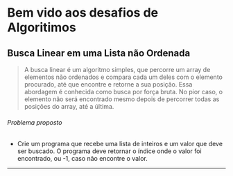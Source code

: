 # Bem vido aos desafios de Algoritimos

## Busca Linear em uma Lista não Ordenada

> A busca linear é um algoritmo simples, que percorre um array de elementos não ordenados e compara cada um deles com o elemento procurado, até que encontre e retorne a sua posição.
> Essa abordagem é conhecida como busca por força bruta.
> No pior caso, o elemento não será encontrado mesmo depois de percorrer todas as posições do array, até a última.

###### Problema proposto

- Crie um programa que recebe uma lista de inteiros e um valor que deve ser buscado. O programa deve retornar o índice onde o valor foi encontrado, ou -1, caso não encontre o valor.

---
<!--
## Busca Binária em uma Lista de Números Aleatórios
> A busca binária procura um valor em uma lista ordenada, comparando o valor buscado com o valor do meio da lista.
>
> Se o valor buscado for maior que o elemento existente no meio da lista, a busca continua de forma recursiva na metade superior da lista.
>
> Mas se o valor buscado for menor que o elemento existente no meio da lista, a busca continua de forma recursiva na metade inferior da lista.

###### Problema proposto

- Escreva um programa que cria uma lista de 100 números aleatórios inteiros ordenados e solicita um número para o usuário. Use a busca binária para encontrar a posição do número fornecido na lista, ou retorne -1 se ele não for encontrado.

---

## Algoritmo que Verifica se um Texto é um Palíndromo

>De acordo com o dicionário da língua portuguesa, um palíndromo é uma palavra ou frase escrita da mesma forma da esquerda para a direita ou da direita para a esquerda.
>
> Por exemplo, “Ana”, “arara” e “Socorram-me, subi no ônibus em Marrocos” são palíndromos.

###### Problema proposto

- Crie um programa que verifica se uma string é um palíndromo e retorna True ou False.

---

## Números de Armstrong

> Um número de Armstrong é um número de N dígitos onde a soma de cada dígito, elevado a N, é igual ao próprio número.
Veja um exemplo com um número de 3 dígitos em base 10:
>
> `153 = 13 + 53 + 33 =  1 + 125 + 27 = 153`

###### Problema proposto

- Escreva um programa que imprima todos os números de Armstrong em base 10 que tenham até 6 dígitos.

---

## Programa para Imprimir Tabelas Verdade a Partir de Expressões

> Esse é um ótimo exercício para entender como funcionam os operadores lógicos e como fazer laços de repetição aninhados.

###### Problema proposto

- Crie um programa que receba uma expressão booleana qualquer com duas variáveis, x e y, e imprima a tabela verdade para cada valor de x e y em (True, False).

    Você pode começar atribuindo cada expressão booleana que será testada a uma variável dentro do seu programa (hardcoded).

    Depois, você pode evoluir o seu código, criando uma função que imprime a tabela verdade e passando uma função lambda contendo a expressão, semelhante a esse exemplo:

    ```python
    def tabelaVerdade(expr):
        #  Imprimir a tabela

    #  Teste
    nor = (lambda x, y: not (x or y))
    tabelaVerdade(nor)
    ```

    Ou então, passe só a string contendo a expressão e use a função eval() para executar o código

> Embora o uso da função `eval()` facilite a construção desse exemplo, eu sugiro que você evite usar essa função em seus programas, já que ela executa qualquer código que recebe.
>
> Em um programa real, isso pode ser uma porta de entrada para um código malicioso.

---

-->
